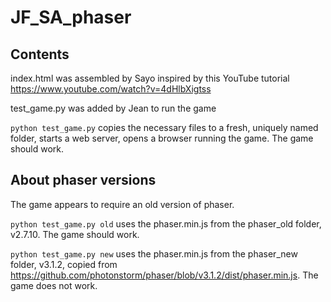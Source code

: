 # JF_SA_phaser

## Contents
index.html was assembled by Sayo inspired by this YouTube tutorial
https://www.youtube.com/watch?v=4dHlbXigtss

test_game.py was added by Jean to run the game

`python test_game.py` copies the necessary files to a fresh, uniquely named folder, starts a web server, opens a browser running the game.  The game should work.

## About phaser versions
The game appears to require an old version of phaser.

`python test_game.py old`  uses the phaser.min.js from the phaser_old folder, v2.7.10.  The game should work.

`python test_game.py new` uses the phaser.min.js from the phaser_new folder, v3.1.2, copied from https://github.com/photonstorm/phaser/blob/v3.1.2/dist/phaser.min.js.  The game does not work.
